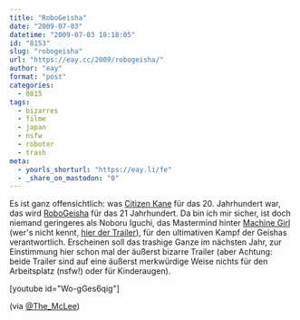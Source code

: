 ```yaml
---
title: "RoboGeisha"
date: "2009-07-03"
datetime: "2009-07-03 18:18:05"
id: "8153"
slug: "robogeisha"
url: "https://eay.cc/2009/robogeisha/"
author: "eay"
format: "post"
categories:
  - 0815
tags:
  - bizarres
  - filme
  - japan
  - nsfw
  - roboter
  - trash
meta:
  - yourls_shorturl: "https://eay.li/fe"
  - _share_on_mastodon: "0"
---
```


Es ist ganz offensichtlich: was [Citizen Kane](http://www.amazon.de/exec/obidos/ASIN/B001E7I316/eayznet-21) für das 20. Jahrhundert war, das wird [RoboGeisha](http://www.imdb.com/title/tt1381512/) für das 21 Jahrhundert. Da bin ich mir sicher, ist doch niemand geringeres als Noboru Iguchi, das Mastermind hinter [Machine Girl](http://www.imdb.com/title/tt1050160/) (wer's nicht kennt, [hier der Trailer](http://www.youtube.com/watch?v=h7xqgf43ibk)), für den ultimativen Kampf der Geishas verantwortlich. Erscheinen soll das trashige Ganze im nächsten Jahr, zur Einstimmung hier schon mal der äußerst bizarre Trailer (aber Achtung: beide Trailer sind auf eine äußerst merkwürdige Weise nichts für den Arbeitsplatz (nsfw!) oder für Kinderaugen).

\[youtube id="Wo-gGes6qig"\]

(via [@The\_McLee](http://twitter.com/The_McLee/status/2452036823))
